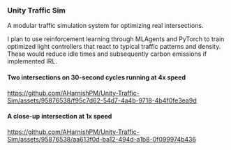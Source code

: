 ### Unity Traffic Sim

A modular traffic simulation system for optimizing real intersections.

I plan to use reinforcement learning through MLAgents and PyTorch to train optimized light controllers that
react to typical traffic patterns and density. These would reduce idle times and subsequently carbon emissions
if implemented IRL.

#### Two intersections on 30-second cycles running at 4x speed
https://github.com/AHarnishPM/Unity-Traffic-Sim/assets/95876538/f95c7d62-54d7-4a4b-9718-4b4f0fe3ea9d

#### A close-up intersection at 1x speed
https://github.com/AHarnishPM/Unity-Traffic-Sim/assets/95876538/aa613f0d-ba12-494d-a1b8-0f099974b436




